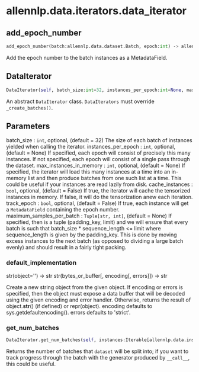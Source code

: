 # allennlp.data.iterators.data_iterator

## add_epoch_number
```python
add_epoch_number(batch:allennlp.data.dataset.Batch, epoch:int) -> allennlp.data.dataset.Batch
```

Add the epoch number to the batch instances as a MetadataField.

## DataIterator
```python
DataIterator(self, batch_size:int=32, instances_per_epoch:int=None, max_instances_in_memory:int=None, cache_instances:bool=False, track_epoch:bool=False, maximum_samples_per_batch:Tuple[str, int]=None) -> None
```

An abstract ``DataIterator`` class. ``DataIterators`` must override ``_create_batches()``.

Parameters
----------
batch_size : ``int``, optional, (default = 32)
    The size of each batch of instances yielded when calling the iterator.
instances_per_epoch : ``int``, optional, (default = None)
    If specified, each epoch will consist of precisely this many instances.
    If not specified, each epoch will consist of a single pass through the dataset.
max_instances_in_memory : ``int``, optional, (default = None)
    If specified, the iterator will load this many instances at a time into an
    in-memory list and then produce batches from one such list at a time. This
    could be useful if your instances are read lazily from disk.
cache_instances : ``bool``, optional, (default = False)
    If true, the iterator will cache the tensorized instances in memory.
    If false, it will do the tensorization anew each iteration.
track_epoch : ``bool``, optional, (default = False)
    If true, each instance will get a ``MetadataField`` containing the epoch number.
maximum_samples_per_batch : ``Tuple[str, int]``, (default = None)
    If specified, then is a tuple (padding_key, limit) and we will ensure
    that every batch is such that batch_size * sequence_length <= limit
    where sequence_length is given by the padding_key. This is done by
    moving excess instances to the next batch (as opposed to dividing a
    large batch evenly) and should result in a fairly tight packing.

### default_implementation
str(object='') -> str
str(bytes_or_buffer[, encoding[, errors]]) -> str

Create a new string object from the given object. If encoding or
errors is specified, then the object must expose a data buffer
that will be decoded using the given encoding and error handler.
Otherwise, returns the result of object.__str__() (if defined)
or repr(object).
encoding defaults to sys.getdefaultencoding().
errors defaults to 'strict'.
### get_num_batches
```python
DataIterator.get_num_batches(self, instances:Iterable[allennlp.data.instance.Instance]) -> int
```

Returns the number of batches that ``dataset`` will be split into; if you want to track
progress through the batch with the generator produced by ``__call__``, this could be
useful.


